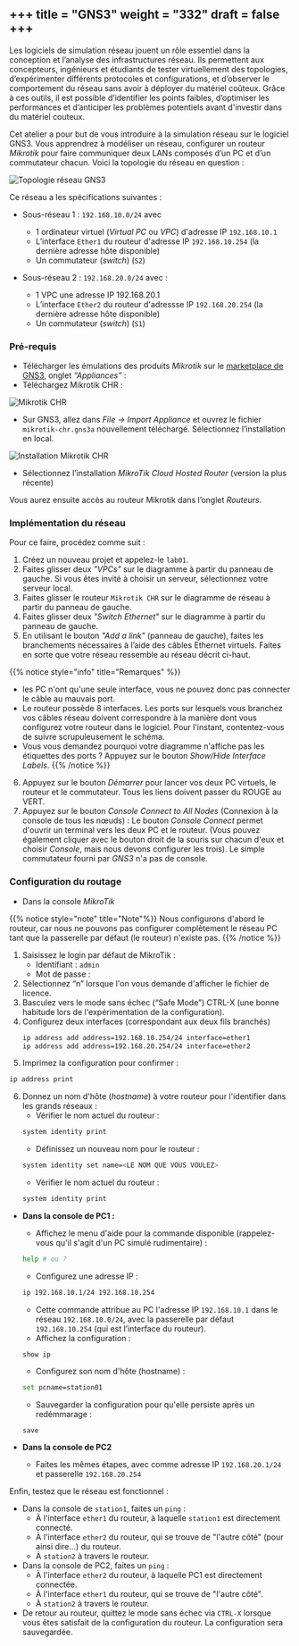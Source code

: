 +++
title = "GNS3"
weight = "332"
draft = false
+++
-------------------

Les logiciels de simulation réseau jouent un rôle essentiel dans la conception et l’analyse des infrastructures réseau. Ils permettent aux concepteurs, ingénieurs et étudiants de tester virtuellement des topologies, d’expérimenter différents protocoles et configurations, et d’observer le comportement du réseau sans avoir à déployer du matériel coûteux. Grâce à ces outils, il est possible d’identifier les points faibles, d’optimiser les performances et d’anticiper les problèmes potentiels avant d'investir dans du matériel couteux.

Cet atelier a pour but de vous introduire à la simulation réseau sur le logiciel GNS3. Vous apprendrez à modéliser un réseau, configurer un routeur *Mikrotik* pour faire communiquer deux LANs composés d’un PC et d’un commutateur chacun. Voici la topologie du réseau en question :  

![Topologie réseau GNS3](../../../images/34-25.png)

Ce réseau a les spécifications suivantes : 

+ Sous-réseau 1 : `192.168.10.0/24` avec 
    + 1 ordinateur virtuel (*Virtual PC* ou *VPC*) d'adresse IP `192.168.10.1`
    + L’interface `Ether1` du routeur d'adresse IP `192.168.10.254` (la dernière adresse hôte disponible)
    + Un commutateur (*switch*) (`S2`)

+ Sous-réseau 2 : `192.168.20.0/24` avec : 
    + 1 VPC une adresse IP 192.168.20.1
    + L’interface `Ether2` du routeur d'adressse IP `192.168.20.254` (la dernière adresse hôte disponible)
    + Un commutateur (*switch*) (`S1`)

### Pré-requis
<!-- + Avoir téléchargé et ouvert la VM GNS3 sur VMWare ([lien de téléchargement](https://gns3.com/software/download-vm)) -->
+ Télécharger les émulations des produits *Mikrotik* sur le [marketplace de GNS3](https://gns3.com/marketplace/appliances), onglet *“Appliances”* : 
+ Téléchargez Mikrotik CHR :

![Mikrotik CHR](../../../images/34-27.png)


+ Sur GNS3, allez dans *File -> Import Appliance* et ouvrez le fichier `mikrotik-chr.gns3a` nouvellement téléchargé. Sélectionnez l’installation en local.

![Installation Mikrotik CHR](../../../images/34-26.png)

+ Sélectionnez l’installation *MikroTik Cloud Hosted Router* (version la plus récente)

Vous aurez ensuite accès au routeur Mikrotik dans l’onglet *Routeurs*.

### Implémentation du réseau 
Pour ce faire, procédez comme suit : 

1. Créez un nouveau projet et appelez-le `lab01`.
2. Faites glisser deux *"VPCs"* sur le diagramme à partir du panneau de gauche. Si vous êtes invité à choisir un serveur, sélectionnez votre serveur local.
3. Faites glisser le routeur `Mikrotik CHR` sur le diagramme de réseau à partir du panneau de gauche.
4. Faites glisser deux *"Switch Ethernet"* sur le diagramme à partir du panneau de gauche.
5. En utilisant le bouton *"Add a link"* (panneau de gauche), faites les branchements nécessaires  à l’aide des câbles Ethernet virtuels. Faites en sorte que votre réseau ressemble au réseau décrit ci-haut.

{{% notice style="info" title="Remarques"  %}}
+ les PC n'ont qu'une seule interface, vous ne pouvez donc pas connecter le câble au mauvais port.
+ Le routeur possède 8 interfaces. Les ports sur lesquels vous branchez vos câbles réseau doivent correspondre à la manière dont vous configurez votre routeur dans le logiciel. Pour l'instant, contentez-vous de suivre scrupuleusement le schéma. 
+ Vous vous demandez pourquoi votre diagramme n'affiche pas les étiquettes des ports ? Appuyez sur le bouton *Show/Hide Interface Labels*.
{{% /notice %}}

6. Appuyez sur le bouton *Démarrer* pour lancer vos deux PC virtuels, le routeur et le commutateur. Tous les liens doivent passer du ROUGE au VERT.
7. Appuyez sur le bouton *Console Connect to All Nodes* (Connexion à la console de tous les nœuds) : Le bouton *Console Connect* permet d'ouvrir un terminal vers les deux PC et le routeur. (Vous pouvez également cliquer avec le bouton droit de la souris sur chacun d'eux et choisir *Console*, mais nous devons configurer les trois). Le simple commutateur fourni par *GNS3* n'a pas de console.

### Configuration du routage

+ Dans la console *MikroTik*

{{% notice style="note" title="Note"%}}
Nous configurons d'abord le routeur, car nous ne pouvons pas configurer complètement le réseau PC tant que la passerelle par défaut (le routeur) n'existe pas.
{{% /notice %}}

1. Saisissez le login par défaut de MikroTik : 
    + Identifiant : `admin`
    + Mot de passe : 
2. Sélectionnez “n” lorsque l'on vous demande d'afficher le fichier de licence.
3. Basculez vers le mode sans échec (“Safe Mode”) CTRL-X (une bonne habitude lors de l'expérimentation de la configuration).
4. Configurez deux interfaces (correspondant aux deux fils branchés)
    ```bash
    ip address add address=192.168.10.254/24 interface=ether1
    ip address add address=192.168.20.254/24 interface=ether2
    ```
5. Imprimez la configuration pour confirmer : 
```bash
ip address print
```
6. Donnez un nom d'hôte (*hostname*) à votre routeur pour l'identifier dans les grands réseaux :
    + Vérifier le nom actuel du routeur : 
    ```bash
    system identity print
    ```
    + Définissez un nouveau nom pour le routeur : 
    ```bash
    system identity set name=<LE NOM QUE VOUS VOULEZ>
    ```
    + Vérifier le nom actuel du routeur : 
    ```bash
    system identity print
    ```

+ **Dans la console de PC1 :** 
    + Affichez le menu d'aide pour la commande disponible (rappelez-vous qu'il s'agit d'un PC simulé rudimentaire) : 
    ```bash
    help # ou ?
    ```
    + Configurez une adresse IP : 
    ```bash
    ip 192.168.10.1/24 192.168.10.254
    ```
    + Cette commande attribue au PC l'adresse IP `192.168.10.1` dans le réseau `192.168.10.0/24`, avec la passerelle par défaut `192.168.10.254` (qui est l’interface du routeur).
    + Affichez la configuration : 
    ```
    show ip
    ```
    + Configurez son nom d'hôte (hostname) :
    ```bash
    set pcname=station01
    ```
    + Sauvegarder la configuration pour qu'elle persiste après un redémmarage : 
    ```
    save
    ```

+ **Dans la console de PC2**
    + Faites les mêmes étapes, avec comme adresse IP `192.168.20.1/24` et passerelle `192.168.20.254`

Enfin, testez que le réseau est fonctionnel :
+ Dans la console de `station1`, faites un `ping` : 
    + À l'interface `ether1` du routeur, à laquelle `station1` est directement connecté.
    + À l'interface `ether2` du routeur, qui se trouve de "l'autre côté" (pour ainsi dire...) du routeur.
    + À `station2` à travers le routeur. 
+ Dans la console de PC2, faites un `ping` :
    + À l'interface `ether2` du routeur, à laquelle PC1 est directement connectée.
    + À l'interface `ether1` du routeur, qui se trouve de "l'autre côté".
    + À `station2` à travers le routeur.
+ De retour au routeur, quittez le mode sans échec via `CTRL-X` lorsque vous êtes satisfait de la configuration du routeur. La configuration sera sauvegardée.